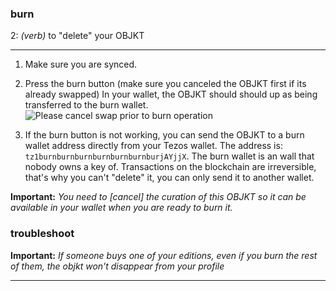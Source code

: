 ### **burn**

2: _(verb)_ to "delete" your OBJKT


***

1. Make sure you are synced.
2. Press the burn button (make sure you canceled the OBJKT first if its already swapped) In your wallet, the OBJKT should should up as being transferred to the burn wallet.
![Please cancel swap prior to burn operation](https://i.ibb.co/c6x821J/sketch-1619101908825.png)

3. If the burn button is not working, you can send the OBJKT to a burn wallet address directly from your Tezos wallet. The address is: `tz1burnburnburnburnburnburnburjAYjjX`. The burn wallet is an wall that nobody owns a key of. Transactions on the blockchain are irreversible, that's why you can't "delete" it, you can only send it to another wallet. 

**Important:** _You need to [cancel] the curation of this OBJKT so it can be available in your wallet when you are ready to burn it._


### **troubleshoot**
**Important:** _If someone buys one of your editions, even if you burn the rest of them, the objkt won't disappear from your profile_
***
